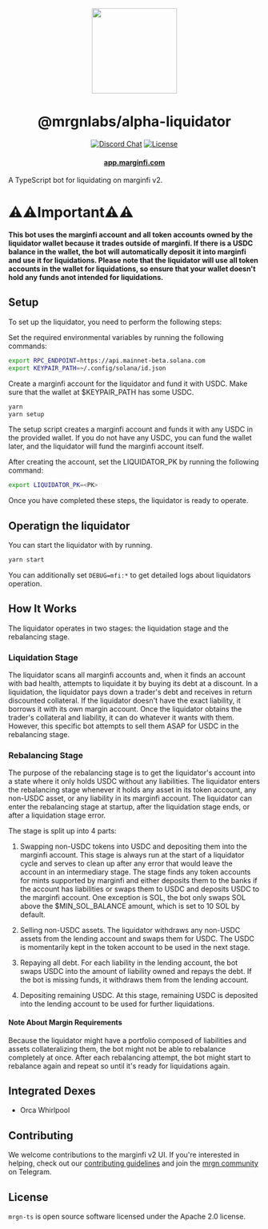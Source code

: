 <div align="center">
  <img height="170" src="./images/logo.png" />

  <h1>@mrgnlabs/alpha-liquidator</h1>
  
  <p>
    <!-- Discord -->
    <a href="https://discord.com/channels/882369954916212737"><img alt="Discord Chat" src="https://img.shields.io/discord/882369954916212737?color=blueviolet&style=flat-square"/></a>
    <!-- License -->
    <a href="http://www.apache.org/licenses/LICENSE-2.0"><img alt="License" src="https://img.shields.io/github/license/mrgnlabs/mrgn-ts?style=flat-square&color=ffff00"/></a>
  </p>

  <h4>
    <a href="https://app.marginfi.com/">app.marginfi.com</a>
  </h4>
</div>

A TypeScript bot for liquidating on marginfi v2.

# ⚠️⚠️Important⚠️⚠️ 
**This bot uses the marginfi account and all token accounts owned by the liquidator wallet because it trades outside of marginfi. If there is a USDC balance in the wallet, the bot will automatically deposit it into marginfi and use it for liquidations. Please note that the liquidator will use all token accounts in the wallet for liquidations, so ensure that your wallet doesn't hold any funds anot intended for liquidations.**

## Setup
To set up the liquidator, you need to perform the following steps:

Set the required environmental variables by running the following commands:

``` sh
export RPC_ENDPOINT=https://api.mainnet-beta.solana.com
export KEYPAIR_PATH=~/.config/solana/id.json
```

Create a marginfi account for the liquidator and fund it with USDC. Make sure that the wallet at $KEYPAIR_PATH has some USDC.

``` sh
yarn
yarn setup
```

The setup script creates a marginfi account and funds it with any USDC in the provided wallet. If you do not have any USDC, you can fund the wallet later, and the liquidator will fund the marginfi account itself.

After creating the account, set the LIQUIDATOR_PK by running the following command:

``` sh
export LIQUIDATOR_PK=<PK>
```
Once you have completed these steps, the liquidator is ready to operate.

## Operatign the liquidator

You can start the liquidator with by running.

``` sh
yarn start
```

You can additionally set `DEBUG=mfi:*` to get detailed logs about liquidators operation.

## How It Works
The liquidator operates in two stages: the liquidation stage and the rebalancing stage.

### Liquidation Stage
The liquidator scans all marginfi accounts and, when it finds an account with bad health, attempts to liquidate it by buying its debt at a discount. In a liquidation, the liquidator pays down a trader's debt and receives in return discounted collateral. If the liquidator doesn't have the exact liability, it borrows it with its own margin account. Once the liquidator obtains the trader's collateral and liability, it can do whatever it wants with them. However, this specific bot attempts to sell them ASAP for USDC in the rebalancing stage.

### Rebalancing Stage
The purpose of the rebalancing stage is to get the liquidator's account into a state where it only holds USDC without any liabilities. The liquidator enters the rebalancing stage whenever it holds any asset in its token account, any non-USDC asset, or any liability in its marginfi account. The liquidator can enter the rebalancing stage at startup, after the liquidation stage ends, or after a liquidation stage error.

The stage is split up into 4 parts:

1. Swapping non-USDC tokens into USDC and depositing them into the marginfi account. This stage is always run at the start of a liquidator cycle and serves to clean up after any error that would leave the account in an intermediary stage. The stage finds any token accounts for mints supported by marginfi and either deposits them to the banks if the account has liabilities or swaps them to USDC and deposits USDC to the marginfi account. One exception is SOL, the bot only swaps SOL above the $MIN_SOL_BALANCE amount, which is set to 10 SOL by default.

2. Selling non-USDC assets. The liquidator withdraws any non-USDC assets from the lending account and swaps them for USDC. The USDC is momentarily kept in the token account to be used in the next stage.

3. Repaying all debt. For each liability in the lending account, the bot swaps USDC into the amount of liability owned and repays the debt. If the bot is missing funds, it withdraws them from the lending account.

4. Depositing remaining USDC. At this stage, remaining USDC is deposited into the lending account to be used for further liquidations.

#### Note About Margin Requirements
Because the liquidator might have a portfolio composed of liabilities and assets collateralizing them, the bot might not be able to rebalance completely at once. After each rebalancing attempt, the bot might start to rebalance again and repeat so until it's ready for liquidations again.

## Integrated Dexes

- Orca Whirlpool

## Contributing

We welcome contributions to the marginfi v2 UI. If you're interested in helping, check out our [contributing guidelines](https://github.com/mrgnlabs/mrgn-ts/blob/main/CONTRIBUTING.md) and join the [mrgn community](https://t.me/mrgncommunity) on Telegram.

## License

`mrgn-ts` is open source software licensed under the Apache 2.0 license.
